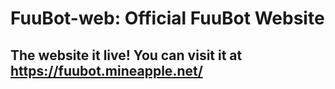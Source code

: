 # FuuBot-web: Official FuuBot Website

## The website it live! You can visit it at https://fuubot.mineapple.net/
